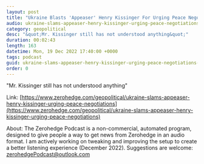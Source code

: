 ```yaml
---
layout: post
title: "Ukraine Blasts 'Appeaser' Henry Kissinger For Urging Peace Negotiations"
audio: ukraine-slams-appeaser-henry-kissinger-urging-peace-negotiations-0
category: geopolitical
desc: "&quot;Mr. Kissinger still has not understood anything&quot;"
duration: 00:02:43
length: 163
datetime: Mon, 19 Dec 2022 17:40:00 +0000
tags: podcast
guid: ukraine-slams-appeaser-henry-kissinger-urging-peace-negotiations-0
order: 0
---
```

&quot;Mr. Kissinger still has not understood anything&quot;

Link: [https://www.zerohedge.com/geopolitical/ukraine-slams-appeaser-henry-kissinger-urging-peace-negotiations](https://www.zerohedge.com/geopolitical/ukraine-slams-appeaser-henry-kissinger-urging-peace-negotiations)

About: The Zerohedge Podcast is a non-commercial, automated program, designed to give people a way to get news from Zerohedge in an audio format.  I am actively working on tweaking and improving the setup to create a better listening experience (December 2022).  Suggestions are welcome: [zerohedgePodcast@outlook.com](mailto:zerohedgePodcast@outlook.com)